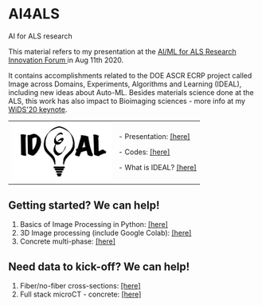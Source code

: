 # AI4ALS
AI for ALS research

This material refers to my presentation at the <a href="https://sites.google.com/lbl.gov/aiml-for-als-research-if/home"> AI/ML for ALS Research Innovation Forum </a> in Aug 11th 2020.

It contains accomplishments related to the DOE ASCR ECRP project called Image across Domains, Experiments, Algorithms and Learning (IDEAL), including new ideas about Auto-ML. Besides materials science done at the ALS, this work has also impact to Bioimaging sciences - more info at my <a href="https://github.com/dani-lbnl/wids2020">WiDS'20 keynote</a>.

<table border="0">
 <tr>
    <td><img src="https://github.com/dani-lbnl/IDEAL/blob/master/IDEAL_logo.png" width="200">
    </td>
    <td>
     <p>
      - Presentation: <a href=SAGE_dani_vision_compact.pdf>[here]</a>
      <p>
      - Codes: <a href="https://bit.ly/dxc2020">[here]</a>
       <p>
      - What is IDEAL? <a href="https://bit.ly/idealdatascience"> [here] </a>
      </td>
 </tr>
</table>

## Getting started? We can help!
1. Basics of Image Processing in Python: <a href="https://datacarpentry.org/image-processing/"> [here] </a>
2. 3D Image processing (include Google Colab): <a href="https://github.com/CameraIA/dipmicroct"> [here] </a>
3. Concrete multi-phase: <a href="https://bit.ly/dxc2020"> [here] </a>

## Need data to kick-off? We can help!
1. Fiber/no-fiber cross-sections: <a href="https://drive.google.com/file/d/1p0gjquI5MLu7BGrRV-BNOJTswdDuAVsG/view?usp=sharing"> [here] </a>
2. Full stack microCT - concrete: <a href="https://zenodo.org/record/3890837#.Xue18WpKiA1"> [here] </a>
